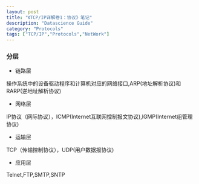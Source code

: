 ```yaml
---
layout: post
title: "《TCP/IP详解卷1：协议》笔记"
description: "Datascience Guide"
category: "Protocols"
tags: ["TCP/IP","Protocols","NetWork"]
---
```


### 分层

* 链路层

 操作系统中的设备驱动程序和计算机对应的网络接口,ARP(地址解析协议)和RARP(逆地址解析协议)
 
* 网络层

 IP协议（网际协议），ICMP(Internet互联网控制报文协议),IGMP(Internet组管理协议)
 
* 运输层

 TCP（传输控制协议），UDP(用户数据报协议)
 
* 应用层

 Telnet,FTP,SMTP,SNTP
